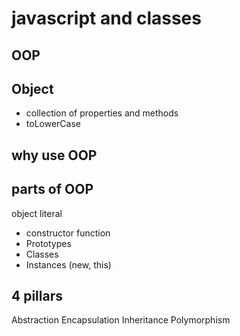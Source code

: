 # javascript and classes

## OOP

## Object
- collection of properties and methods 
- toLowerCase

## why use OOP

## parts of OOP

object literal


- constructor function
- Prototypes
- Classes
- Instances (new, this)

## 4 pillars
Abstraction
Encapsulation
Inheritance
Polymorphism
